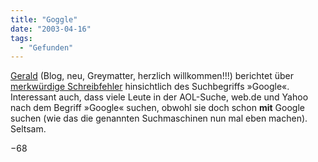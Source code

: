 ```yaml
---
title: "Goggle"
date: "2003-04-16"
tags:
  - "Gefunden"
---
```


[Gerald](http://www.gerald-steffens.com/blog/ "Gerald's Weblog") (Blog, neu, Greymatter, herzlich willkommen!!!) berichtet über [merkwürdige Schreibfehler](http://www.gerald-steffens.com/blog/archives/00000006.htm "Gerald's Weblog: Gugel Hupf - Goggle oder Googel und andere Merkwürdigkeiten   - 04/15/2003") hinsichtlich des Suchbegriffs »Google«. Interessant auch, dass viele Leute in der AOL-Suche, web.de und Yahoo nach dem Begriff »Google« suchen, obwohl sie doch schon **mit** Google suchen (wie das die genannten Suchmaschinen nun mal eben machen). Seltsam.

−68
